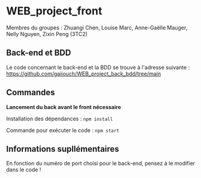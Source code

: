 # WEB_project_front

Membres du groupes : Zhuangi Chen, Louise Marc, Anne-Gaëlle Mauger, Nelly Nguyen, Zixin Peng (3TC2)

## Back-end et BDD

Le code concernant le back-end et la BDD se trouve à l'adresse suivante : https://github.com/gaiiouch/WEB_project_back_bdd/tree/main

## Commandes

**Lancement du back avant le front nécessaire**

Installation des dépendances : 
```npm install```

Commande pour exécuter le code :
```npm start```

## Informations supllémentaires

En fonction du numéro de port choisi pour le back-end, pensez à le modifier dans le code !
